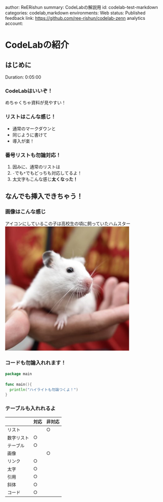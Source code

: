 author: ReERishun
summary: CodeLabの解説用
id: codelab-test-markdown
categories: codelab,markdown
environments: Web
status: Published
feedback link: https://github.com/ree-rishun/codelab-zenn
analytics account:

# CodeLabの紹介

## はじめに
Duration: 0:05:00

### CodeLabはいいぞ！
めちゃくちゃ資料が見やすい！

### リストはこんな感じ！

- 通常のマークダウンと
- 同じように書けて
- 導入が楽！

### 番号リストも勿論対応！

1. 因みに、通常のリストは
2. `-`でも`*`でもどっちも対応してるよ！
3. 太文字もこんな感じ**太くなった！**


## なんでも挿入できちゃう！

### 画像はこんな感じ
アイコンにしているこの子は高校生の頃に飼っていたハムスター
![ハムスターの画像](./img/ham.jpg)

### コードも勿論入れれます！

```go
package main

func main(){
  println("ハイライトも勿論つくよ！")
}
```

### テーブルも入れれるよ
|          | 対応 | 非対応 |
| -------- | -------- | -------- |
| リスト |  | ○ |
| 数字リスト | ○ |  |
| テーブル | ○ |  |
| 画像 |  | ○ |
| リンク | ○ |  |
| 太字 | ○ |  |
| 引用 | ○ |  |
| 斜体 | ○ |  |
| コード | ○ |  |
